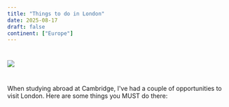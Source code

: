 ```yaml
---
title: "Things to do in London"
date: 2025-08-17
draft: false
continent: ["Europe"]
---
```


<img src="/images/london/cambrlondonCover.png" class="mx-auto d-block" style="max-width: 50%; margin-top: 5%; margin-bottom: 5%;">

When studying abroad at Cambridge, I've had a couple of opportunities to visit London. Here are some things you MUST do there:
